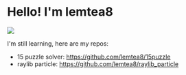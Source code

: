 # Hello! I'm lemtea8

![](https://github-readme-stats.vercel.app/api?username=lemtea8)  

I'm still learning, here are my repos:
- 15 puzzle solver: https://github.com/lemtea8/15puzzle
- raylib particle: https://github.com/lemtea8/raylib_particle
